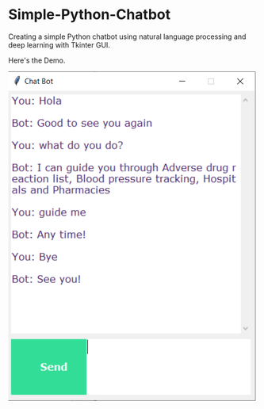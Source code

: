 # Simple-Python-Chatbot

Creating a simple Python chatbot using natural language processing and deep learning with Tkinter GUI.

Here's the Demo.

<img src="demo.PNG">
